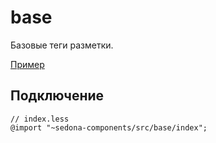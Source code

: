 # base

Базовые теги разметки.

[Пример](https://getsedona.github.io/sedona-components/base.html)

## Подключение

```less
// index.less
@import "~sedona-components/src/base/index";
```
